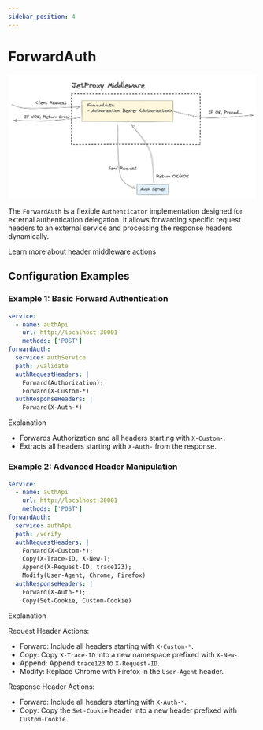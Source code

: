 ```yaml
---
sidebar_position: 4
---
```


# ForwardAuth

![alt text](forward-auth-middleware.png)

The `ForwardAuth` is a flexible `Authenticator` implementation designed for external authentication delegation. It allows forwarding specific request headers to an external service and processing the response headers dynamically.

[Learn more about header middleware actions](/docs/middleware/headers)

## Configuration Examples

### Example 1: Basic Forward Authentication

```yaml
service:
  - name: authApi
    url: http://localhost:30001
    methods: ['POST']
forwardAuth:
  service: authService
  path: /validate
  authRequestHeaders: |
    Forward(Authorization); 
    Forward(X-Custom-*)
  authResponseHeaders: |
    Forward(X-Auth-*)
```
Explanation
* Forwards Authorization and all headers starting with `X-Custom-`.
* Extracts all headers starting with `X-Auth-` from the response.

### Example 2: Advanced Header Manipulation

```yaml
service:
  - name: authApi
    url: http://localhost:30001
    methods: ['POST']
forwardAuth:
  service: authApi
  path: /verify
  authRequestHeaders: |
    Forward(X-Custom-*); 
    Copy(X-Trace-ID, X-New-); 
    Append(X-Request-ID, trace123); 
    Modify(User-Agent, Chrome, Firefox)
  authResponseHeaders: |
    Forward(X-Auth-*); 
    Copy(Set-Cookie, Custom-Cookie)

```

Explanation

Request Header Actions:
* Forward: Include all headers starting with `X-Custom-*`.
* Copy: Copy `X-Trace-ID` into a new namespace prefixed with `X-New-`.
* Append: Append `trace123` to `X-Request-ID`.
* Modify: Replace Chrome with Firefox in the `User-Agent` header.

Response Header Actions:
* Forward: Include all headers starting with `X-Auth-*`.
* Copy: Copy the `Set-Cookie` header into a new header prefixed with `Custom-Cookie`.